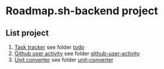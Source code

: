 # Roadmap.sh-backend project

## List project

1. [Task tracker](https://roadmap.sh/projects/task-tracker) see folder [todo](https://github.com/Lucky7Tb/Roadmap-backend/tree/master/todo)
2. [Github user activity](https://roadmap.sh/projects/github-user-activity) see folder [github-user-activity](https://github.com/Lucky7Tb/Roadmap-backend/tree/master/github-user-activity)
3. [Unit converter](https://roadmap.sh/projects/unit-converter) see folder [unit-converter](https://github.com/Lucky7Tb/Roadmap-backend/tree/master/unit-converter)
